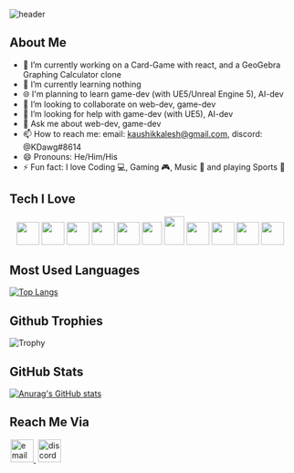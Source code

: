 ![header](https://capsule-render.vercel.app/api?type=waving&color=gradient&height=400&section=header&text=👋Hey%20there!%20I%20am%20Kaushik👦&fontSize=57&reversal=true&desc=I%20am%20a%20highschooler%20who%20loves%20coding!&animation=fadeIn&descSize=26&descAlignY=62&section=header)

## About Me
- 🔭 I’m currently working on a Card-Game with react, and a GeoGebra Graphing Calculator clone
- 🌱 I’m currently learning nothing
- 🌐 I'm planning to learn game-dev (with UE5/Unreal Engine 5), AI-dev
- 👯 I’m looking to collaborate on web-dev, game-dev
- 🤔 I’m looking for help with game-dev (with UE5), AI-dev
- 💬 Ask me about web-dev, game-dev
- 📫 How to reach me: email: kaushikkalesh@gmail.com, discord: @KDawg#8614
- 😄 Pronouns: He/Him/His
- ⚡ Fun fact: I love Coding 💻, Gaming 🎮, Music 🎵 and playing Sports 🏏

## Tech I Love
<p style="margin-left: 12px;">
    <img width="40px" height="40px" src="https://img.icons8.com/color/48/000000/c-plus-plus-logo.png">
    <img width="40px" height="40px" src="https://img.icons8.com/color/48/000000/python--v2.png">
    <img width="40px" height="40px" src="https://img.icons8.com/color/452/mongodb.png">
    <img width="40px" height="40px" src="https://img.icons8.com/ultraviolet/50/000000/react--v2.png"/>
    <img width="40px" height="40px" src="https://cdn.iconscout.com/icon/free/png-512/node-js-1174925.png">
    <img width="35px" height="40px" src="https://cdn0.iconfinder.com/data/icons/social-network-7/50/22-512.png">
    <img width="35px" height="50px" src="https://upload.wikimedia.org/wikipedia/commons/thumb/3/3d/CSS.3.svg/1200px-CSS.3.svg.png">
    <img width="40px" height="40px" src="https://upload.wikimedia.org/wikipedia/commons/6/6a/JavaScript-logo.png">
    <img width="40px" height="40px" src="https://img.icons8.com/search">
    <img width="40px" height="40px" src="https://git-scm.com/images/logos/downloads/Git-Icon-1788C.png">
    <img width="40px" height="40px" src="https://upload.wikimedia.org/wikipedia/commons/thumb/9/9a/Visual_Studio_Code_1.35_icon.svg/2048px-Visual_Studio_Code_1.35_icon.svg.png">
</p>

## Most Used Languages
[![Top Langs](https://github-readme-stats.vercel.app/api/top-langs/?username=Kaushik-Kalesh&layout=compact&theme=tokyonight)](https://github.com/anuraghazra/github-readme-stats)

## Github Trophies
![Trophy](https://github-profile-trophy.vercel.app/?username=Kaushik-Kalesh&theme=radical&row=1&margin-w=5)

## GitHub Stats
[![Anurag's GitHub stats](https://github-readme-stats.vercel.app/api?username=Kaushik-Kalesh&show_icons=true&theme=tokyonight)](https://github.com/anuraghazra/github-readme-stats)

## Reach Me Via
<a style="margin:0px 2px;" href="mailto:kaushikkalesh@gmail.com">
    <img width="40px" height="40px" src="https://upload.wikimedia.org/wikipedia/commons/thumb/e/ec/Circle-icons-mail.svg/1200px-Circle-icons-mail.svg.png" alt="email">
</a>
<a style="margin:0px 2px;" href="https://discord.com/users/876802057191976970">
    <img width="40px" height="40px" src="https://www.freepnglogos.com/uploads/discord-logo-png/discord-logo-logodownload-download-logotipos-1.png" alt="discord">
</a>
